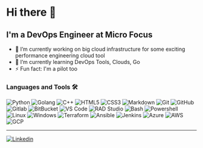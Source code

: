 # Hi there 👋

<!--
**Bumeranghc/Bumeranghc** is a ✨ _special_ ✨ repository because its `README.md` (this file) appears on your GitHub profile.

Here are some ideas to get you started:

- 🔭 I’m currently working on ...
- 🌱 I’m currently learning ...
- 👯 I’m looking to collaborate on ...
- 🤔 I’m looking for help with ...
- 💬 Ask me about ...
- 📫 How to reach me: ...
- 😄 Pronouns: ...
- ⚡ Fun fact: ...
-->

## I'm a DevOps Engineer at Micro Focus

- 🔭 I’m currently working on big cloud infrastructure for some exciting performance engineering cloud tool
- 🌱 I’m currently learning DevOps Tools, Clouds, Go
- ⚡ Fun fact: I'm a pilot too

### Languages and Tools 🛠 

![Python](http://img.shields.io/badge/-Python-3776AB?style=flat-square&logo=python&logoColor=white)
![Golang](https://img.shields.io/badge/-golang-3776AB?logo=go&style=flat-square&logoColor=white)
![C++](https://img.shields.io/badge/-C++-3776AB?logo=cplusplus&style=flat-square&logoColor=white)
![HTML5](https://img.shields.io/badge/-HTML5-%23E44D27?style=flat-square&logo=html5&logoColor=white)
![CSS3](https://img.shields.io/badge/-CSS3-%23E44D27?style=flat-square&logo=css3&logoColor=white)
![Markdown](https://img.shields.io/badge/-Markdown-%23E44D27?style=flat-square&logo=markdown&logoColor=white)
![Git](https://img.shields.io/badge/-Git-181717?style=flat-square&logo=git&logoColor=white)
![GitHub](https://img.shields.io/badge/-GitHub-181717?style=flat-square&logo=github)
![Gitlab](https://img.shields.io/badge/-Gitlab-181717?style=flat-square&logo=gitlab)
![BitBucket](https://img.shields.io/badge/-BitBucket-181717?style=flat-square&logo=bitbucket)
![VS Code](http://img.shields.io/badge/-VS%20Code-007ACC?style=flat-square&logo=visual-studio-code&logoColor=white)
![RAD Studio](http://img.shields.io/badge/-RAD%20Studio-007ACC?style=flat-square&logo=embarcadero&logoColor=white)
![Bash](https://img.shields.io/badge/-Bash-5391FE?style=flat-square&logo=gnubash&logoColor=white)
![Powershell](http://img.shields.io/badge/-Powershell-5391FE?style=flat-square&logo=powershell&logoColor=white)
![Linux](http://img.shields.io/badge/-Linux-0078D6?style=flat-square&logo=linux&logoColor=white)
![Windows](http://img.shields.io/badge/-Windows-0078D6?style=flat-square&logo=windows&logoColor=white)
![Terraform](https://img.shields.io/badge/terraform-%235835CC.svg?style=flat-square&logo=terraform&logoColor=white)
![Ansible](https://img.shields.io/badge/ansible-%231A1918.svg?style=flat-square&logo=ansible&logoColor=white)
![Jenkins](https://img.shields.io/badge/Jenkins-%231A1918.svg?style=flat-square&logo=jenkins&logoColor=white)
![Azure](https://img.shields.io/badge/azure-%230072C6.svg?style=flat-square&logo=azure-devops&logoColor=white)
![AWS](https://img.shields.io/badge/-AWS-blue?logo=amazon&style=flat-square&logoColor=white)
![GCP](https://img.shields.io/badge/-GCP-blue?logo=google&style=flat-square&logoColor=white)


---

<a href = "https://www.linkedin.com/in/securitysemchenko/?locale=en_US" target = "_self"> <img src="https://img.shields.io/badge/LinkedIn-0077B5?style=for-the-badge&logo=linkedin&logoColor=white" alt = "Linkedin" border = "0"/> </a>